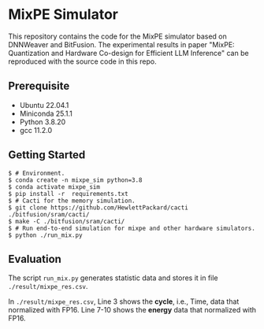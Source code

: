 # MixPE Simulator

This repository contains the code for the MixPE simulator based on DNNWeaver and BitFusion. The experimental results in paper "MixPE: Quantization and Hardware Co-design for Efficient LLM Inference" can be reproduced with the source code in this repo.

## Prerequisite

+ Ubuntu 22.04.1
+ Miniconda 25.1.1
+ Python 3.8.20
+ gcc 11.2.0

## Getting Started

```shell
$ # Environment.
$ conda create -n mixpe_sim python=3.8
$ conda activate mixpe_sim  
$ pip install -r  requirements.txt
$ # Cacti for the memory simulation.
$ git clone https://github.com/HewlettPackard/cacti ./bitfusion/sram/cacti/
$ make -C ./bitfusion/sram/cacti/
$ # Run end-to-end simulation for mixpe and other hardware simulators.
$ python ./run_mix.py
```

## Evaluation

The script `run_mix.py` generates statistic data and stores it in file `./result/mixpe_res.csv`.

In `./result/mixpe_res.csv`, Line 3 shows the **cycle**, i.e., Time, data that normalized with FP16. Line 7-10 shows the **energy** data that normalized with FP16.
